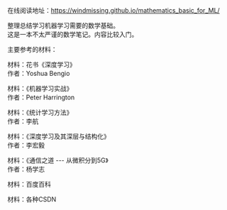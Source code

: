 在线阅读地址：https://windmissing.github.io/mathematics_basic_for_ML/

整理总结学习机器学习需要的数学基础。  
这是一本不太严谨的数学笔记。内容比较入门。  

主要参考的材料：  

材料：花书《深度学习》  
作者：Yoshua Bengio  

材料：《机器学习实战》  
作者：Peter Harrington  

材料：《统计学习方法》  
作者：李航

材料：《深度学习及其深层与结构化》  
作者：李宏毅

材料：《通信之道 --- 从微积分到5G》  
作者：杨学志

材料：百度百科

材料：各种CSDN